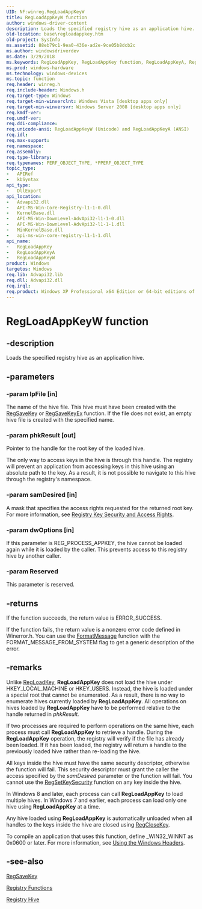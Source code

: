 ```yaml
---
UID: NF:winreg.RegLoadAppKeyW
title: RegLoadAppKeyW function
author: windows-driver-content
description: Loads the specified registry hive as an application hive.
old-location: base\regloadappkey.htm
old-project: SysInfo
ms.assetid: 88eb79c1-9ea0-436e-ad2e-9ce05b8dcb2c
ms.author: windowsdriverdev
ms.date: 3/29/2018
ms.keywords: RegLoadAppKey, RegLoadAppKey function, RegLoadAppKeyA, RegLoadAppKeyW, base.regloadappkey, winreg/RegLoadAppKey, winreg/RegLoadAppKeyA, winreg/RegLoadAppKeyW
ms.prod: windows-hardware
ms.technology: windows-devices
ms.topic: function
req.header: winreg.h
req.include-header: Windows.h
req.target-type: Windows
req.target-min-winverclnt: Windows Vista [desktop apps only]
req.target-min-winversvr: Windows Server 2008 [desktop apps only]
req.kmdf-ver: 
req.umdf-ver: 
req.ddi-compliance: 
req.unicode-ansi: RegLoadAppKeyW (Unicode) and RegLoadAppKeyA (ANSI)
req.idl: 
req.max-support: 
req.namespace: 
req.assembly: 
req.type-library: 
req.typenames: PERF_OBJECT_TYPE, *PPERF_OBJECT_TYPE
topic_type:
-	APIRef
-	kbSyntax
api_type:
-	DllExport
api_location:
-	Advapi32.dll
-	API-MS-Win-Core-Registry-l1-1-0.dll
-	KernelBase.dll
-	API-MS-Win-DownLevel-AdvApi32-l1-1-0.dll
-	API-MS-Win-DownLevel-AdvApi32-l1-1-1.dll
-	MinKernelBase.dll
-	api-ms-win-core-registry-l1-1-1.dll
api_name:
-	RegLoadAppKey
-	RegLoadAppKeyA
-	RegLoadAppKeyW
product: Windows
targetos: Windows
req.lib: Advapi32.lib
req.dll: Advapi32.dll
req.irql: 
req.product: Windows XP Professional x64 Edition or 64-bit editions of     Windows Server 2003
---
```


# RegLoadAppKeyW function


## -description


Loads the specified registry hive as an application hive.


## -parameters




### -param lpFile [in]

The name of the  hive file. This hive must have been created with the 
<a href="https://msdn.microsoft.com/da80f40d-0099-4748-94ca-5d3b001e633e">RegSaveKey</a> or <a href="https://msdn.microsoft.com/f93b4162-cac4-42f7-bfd4-9e23fff80a03">RegSaveKeyEx</a> function. If the  file does not exist, an empty hive file is created with the specified name.


### -param phkResult [out]

Pointer to the handle for the root key of the loaded hive.

The only way to access keys in the hive is through this handle. The registry will prevent an application from accessing keys in this hive using an absolute path to the key. As a result, it is not possible to navigate to this hive through the registry's namespace.


### -param samDesired [in]

A mask that specifies the access rights requested for the returned root key. For more information, see 
<a href="https://msdn.microsoft.com/266d5c8e-1bcd-48e5-bc06-2fbc956d8658">Registry Key Security and Access Rights</a>.


### -param dwOptions [in]

If this parameter is REG_PROCESS_APPKEY, the hive cannot be loaded again  while it is loaded by the caller. This prevents access to this registry hive by another caller.


### -param Reserved

This parameter is reserved.


## -returns



If the function succeeds, the return value is ERROR_SUCCESS.

If the function fails, the return value is a nonzero error code defined in Winerror.h. You can use the 
<a href="https://msdn.microsoft.com/b9d61342-4bcf-42e9-96f1-a5993dfb6c0c">FormatMessage</a> function with the FORMAT_MESSAGE_FROM_SYSTEM flag to get a generic description of the error.




## -remarks



Unlike <a href="https://msdn.microsoft.com/536395aa-03ba-430d-a66d-fcabdc9dfe22">RegLoadKey</a>, <b>RegLoadAppKey</b> does not load the hive under HKEY_LOCAL_MACHINE or HKEY_USERS. Instead, the hive is loaded under a special root that cannot be enumerated. As a result, there is no way to enumerate hives currently loaded by <b>RegLoadAppKey</b>. All operations on hives loaded by <b>RegLoadAppKey</b> have to be performed relative to the handle returned in <i>phkResult.</i>

 

If two processes are required to perform operations on the same hive, each process must call <b>RegLoadAppKey</b> to retrieve a handle. During the <b>RegLoadAppKey</b> operation, the registry will  verify if the  file has already been loaded. If it has been loaded, the registry will return a handle to the previously loaded hive rather than re-loading the hive. 


All keys inside the hive must have the same security descriptor, otherwise the function will fail. This security descriptor must grant the caller the access specified by the <i>samDesired</i> parameter or the function will fail. You cannot use the <a href="https://msdn.microsoft.com/08bf8fc1-6a08-490e-b589-730211774257">RegSetKeySecurity</a> function on any key inside the hive.

In Windows 8 and later, each process can call <b>RegLoadAppKey</b> to load multiple hives. In Windows 7 and earlier, each process can load only one hive using <b>RegLoadAppKey</b> at a time.

Any hive loaded using <b>RegLoadAppKey</b> is automatically unloaded when all handles to the keys inside the hive are closed using <a href="https://msdn.microsoft.com/10175499-abf3-4694-9594-bb97b43f3fa5">RegCloseKey</a>.

To compile an application that uses this function, define _WIN32_WINNT as 0x0600 or later. For more information, see 
<a href="https://msdn.microsoft.com/a4def563-8ddc-4630-ae8a-86c07cf98374">Using the Windows Headers</a>.




## -see-also




<a href="https://msdn.microsoft.com/da80f40d-0099-4748-94ca-5d3b001e633e">RegSaveKey</a>



<a href="https://msdn.microsoft.com/a490b748-42e8-462b-9a7f-a8b21438ea79">Registry Functions</a>



<a href="https://msdn.microsoft.com/fe517d88-7b03-4dc3-b3db-6a92665bca8e">Registry Hive</a>
 

 

